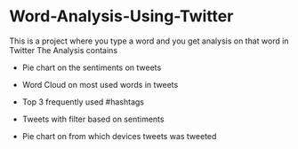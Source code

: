 # Word-Analysis-Using-Twitter
This is a project where you type a word and you get analysis on that word in Twitter 
The Analysis contains 

+ Pie chart on the sentiments on tweets

+ Word Cloud on most used words in tweets

+ Top 3 frequently used #hashtags

+ Tweets with filter based on sentiments 

+ Pie chart on from which devices tweets was tweeted 
